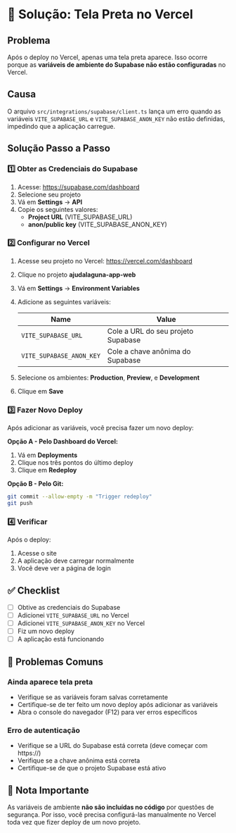 # 🔧 Solução: Tela Preta no Vercel

## Problema
Após o deploy no Vercel, apenas uma tela preta aparece. Isso ocorre porque as **variáveis de ambiente do Supabase não estão configuradas** no Vercel.

## Causa
O arquivo `src/integrations/supabase/client.ts` lança um erro quando as variáveis `VITE_SUPABASE_URL` e `VITE_SUPABASE_ANON_KEY` não estão definidas, impedindo que a aplicação carregue.

## Solução Passo a Passo

### 1️⃣ Obter as Credenciais do Supabase

1. Acesse: https://supabase.com/dashboard
2. Selecione seu projeto
3. Vá em **Settings** → **API**
4. Copie os seguintes valores:
   - **Project URL** (VITE_SUPABASE_URL)
   - **anon/public key** (VITE_SUPABASE_ANON_KEY)

### 2️⃣ Configurar no Vercel

1. Acesse seu projeto no Vercel: https://vercel.com/dashboard
2. Clique no projeto **ajudalaguna-app-web**
3. Vá em **Settings** → **Environment Variables**
4. Adicione as seguintes variáveis:

   | Name | Value |
   |------|-------|
   | `VITE_SUPABASE_URL` | Cole a URL do seu projeto Supabase |
   | `VITE_SUPABASE_ANON_KEY` | Cole a chave anônima do Supabase |

5. Selecione os ambientes: **Production**, **Preview**, e **Development**
6. Clique em **Save**

### 3️⃣ Fazer Novo Deploy

Após adicionar as variáveis, você precisa fazer um novo deploy:

**Opção A - Pelo Dashboard do Vercel:**
1. Vá em **Deployments**
2. Clique nos três pontos do último deploy
3. Clique em **Redeploy**

**Opção B - Pelo Git:**
```bash
git commit --allow-empty -m "Trigger redeploy"
git push
```

### 4️⃣ Verificar

Após o deploy:
1. Acesse o site
2. A aplicação deve carregar normalmente
3. Você deve ver a página de login

## ✅ Checklist

- [ ] Obtive as credenciais do Supabase
- [ ] Adicionei `VITE_SUPABASE_URL` no Vercel
- [ ] Adicionei `VITE_SUPABASE_ANON_KEY` no Vercel
- [ ] Fiz um novo deploy
- [ ] A aplicação está funcionando

## 🚨 Problemas Comuns

### Ainda aparece tela preta
- Verifique se as variáveis foram salvas corretamente
- Certifique-se de ter feito um novo deploy após adicionar as variáveis
- Abra o console do navegador (F12) para ver erros específicos

### Erro de autenticação
- Verifique se a URL do Supabase está correta (deve começar com https://)
- Verifique se a chave anônima está correta
- Certifique-se de que o projeto Supabase está ativo

## 📝 Nota Importante

As variáveis de ambiente **não são incluídas no código** por questões de segurança. Por isso, você precisa configurá-las manualmente no Vercel toda vez que fizer deploy de um novo projeto.
